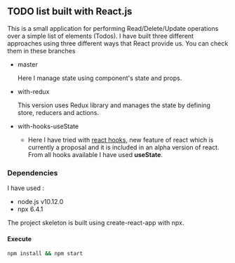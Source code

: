 ## TODO list built with React.js
 This is a small application for performing Read/Delete/Update operations over a simple list of elements (Todos). 
 I have built three different approaches using three different ways that React provide us. You can check them in these branches

 * master
   <p> Here I manage state using component's state and props.</p>

 * with-redux
   <p> This version uses Redux library and manages the state by defining store, reducers and actions.</p>

 * with-hooks-useState
   * Here I have tried with [react hooks](https://reactjs.org/docs/hooks-intro.html), new feature of react which is currently a proposal and it is included in an alpha version of react. From all hooks available I have used __useState__.

 
 ### Dependencies
 I have used :
 -  node.js v10.12.0
 -  npx 6.4.1

 The project skeleton is built using create-react-app with npx.

 #### Execute
 ```bash 
 npm install && npm start
 ```